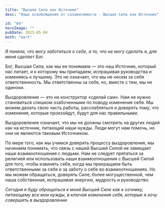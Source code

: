 ```yaml
---
title: "Высшая Сила как Источник"
desc: "Язык освобождения от созависимости - Высшая Сила как Источник"

id: "64"
heroImage: ""
pubDate: 2023-05-04
moth: "mart"
---
```


_Я_ _поняла,_ _что_ _могу_ _заботиться_ _о_ _себе,_ _а_ _то,_ _что_ _не_
_могу_ _сделать_ _я,_ _для_ _меня_ _сделает_ _Бог._

Бог, Высшая Сила, как мы ее понимаем — это наш Источник, который нас питает, и
к которому мы припадаем, испрашивая руководства и изменяясь к лучшему. Это не
означает, что мы не несем за себя ответственность. Мы ответственны за себя,
но, вместе с тем, мы не одиноки.

Выздоровление — это не конструктор «сделай сам». Нам не нужно становиться
слишком озабоченными по поводу изменения себя. Мы можем делать свою часть
работы, расслабляться и доверять тому, что изменения, которые произойдут,
будут для нас правильными.

Выздоровление означает, что мы не должны смотреть на других людей как на
источник, питающий наши нужды. Люди могут нам помочь, но они не являются
таковым Источником.

По мере того, как мы учимся доверять процессу выздоровления, мы начинаем
понимать, что связь с нашей Высшей Силой не замещает наши взаимоотношения с
людьми. Нам не следует прятаться за религией или использовать наши
взаимоотношения с Высшей Силой для того, чтобы извинять себя, когда мы
прекращаем быть ответственными за себя и за заботу о себе во взаимоотношениях.
Но мы можем обращаться, доверять Силе, более могущественной, чем наша
собственная, испрашивая энергию, мудрость и руководство.

_Сегодня_ _я_ _буду_ _обращаться_ _к_ _моей_ _Высшей_ _Силе_ _как_ _к_
_сочнику,_ _питающему_ _все_ _мои_ _нужды,_ _в_ _ключая_ _изменения_ _себя,_
_которые_ _я_ _хочу_ _совершить_ _в_ _выздоровлении_
